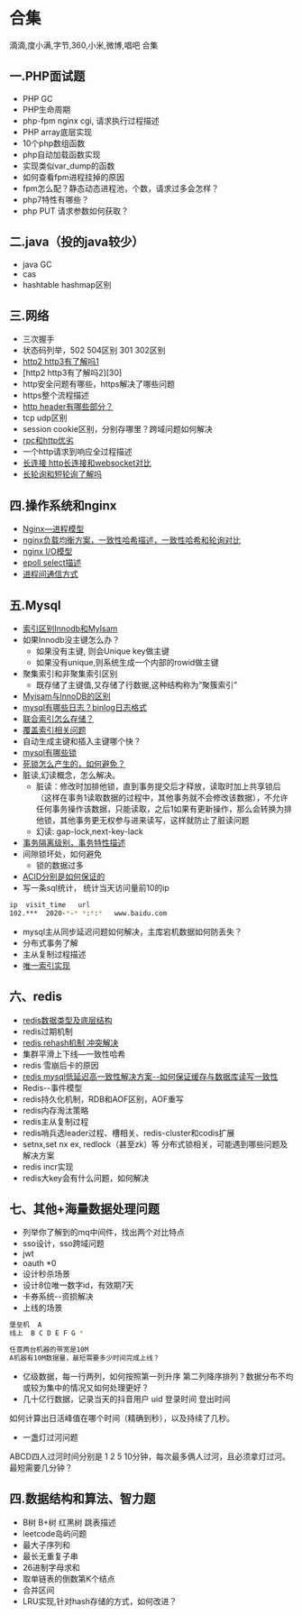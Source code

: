 
# 合集

滴滴,度小满,字节,360,小米,微博,唱吧 合集

## 一.PHP面试题

* PHP GC
* PHP生命周期
* php-fpm  nginx  cgi, 请求执行过程描述
* PHP array底层实现
* 10个php数组函数
* php自动加载函数实现
* 实现类似var_dump的函数
* 如何查看fpm进程挂掉的原因
* fpm怎么配？静态动态进程池，个数，请求过多会怎样？
* php7特性有哪些？
* php PUT 请求参数如何获取？

## 二.java（投的java较少）

* java GC
* cas
* hashtable  hashmap区别

## 三.网络

* 三次握手
* 状态码列举，502  504区别  301  302区别
* [http2  http3有了解吗1][2]
* [http2  http3有了解吗2][30]
* http安全问题有哪些，https解决了哪些问题
* https整个流程描述
* [http header有哪些部分？][3]
* tcp udp区别
* session  cookie区别，分别存哪里？跨域问题如何解决
* [rpc和http优劣][1]
* 一个http请求到响应全过程描述
* [长连接 http长连接和websocket对比][4]
* [长轮询和短轮询了解吗][5]

## 四.操作系统和nginx

* [Nginx—进程模型][6]
* [nginx负载均衡方案，一致性哈希描述，一致性哈希和轮询对比][7]
* [nginx I/O模型][8]
* [epoll select描述][9]
* [进程间通信方式][10]

## 五.Mysql

* [索引区别Innodb和MyIsam][11]
* 如果Innodb没主键怎么办？
  * 如果没有主键, 则会Unique key做主键
  * 如果没有unique,则系统生成一个内部的rowid做主键
* 聚集索引和非聚集索引区别
  * 既存储了主键值,又存储了行数据,这种结构称为”聚簇索引”
* [Myisam与InnoDB的区别][12]
* [mysql有哪些日志？binlog日志格式][13]
* [联合索引怎么存储？][14]
* [覆盖索引相关问题][15]
* 自动生成主键和插入主键哪个快？
* [mysql有哪些锁][16]
* [死锁怎么产生的，如何避免？][17]
* 脏读,幻读概念，怎么解决。
  * 脏读：修改时加排他锁，直到事务提交后才释放，读取时加上共享锁后（这样在事务1读取数据的过程中，其他事务就不会修改该数据），不允许任何事务操作该数据，只能读取，之后1如果有更新操作，那么会转换为排他锁，其他事务更无权参与进来读写，这样就防止了脏读问题
  * 幻读: gap-lock,next-key-lack
* [事务隔离级别，事务特性描述][18]
* 间隙锁坏处，如何避免
  * 锁的数据过多
* [ACID分别是如何保证的][19]
* 写一条sql统计， 统计当天访问量前10的ip

```sh
ip  visit_time   url
102.***  2020-*-* *:*:*   www.baidu.com
```

* mysql主从同步延迟问题如何解决，主库宕机数据如何防丢失？
* 分布式事务了解
* 主从复制过程描述
* [唯一索引实现][20]

## 六、redis

* [redis数据类型及底层结构][21]
* redis过期机制
* [redis rehash机制 冲突解决][22]
* 集群平滑上下线—一致性哈希
* redis 雪崩后卡的原因
* [redis mysql低延迟高一致性解决方案--如何保证缓存与数据库读写一致性][22]
* Redis--事件模型
* redis持久化机制，RDB和AOF区别，AOF重写
* redis内存淘汰策略
* redis主从复制过程
* redis哨兵选leader过程、槽相关、redis-cluster和codis扩展
* setnx,set nx ex, redlock（甚至zk）等  分布式锁相关，可能遇到哪些问题及解决方案
* redis incr实现
* redis大key会有什么问题，如何解决

## 七、其他+海量数据处理问题

* 列举你了解到的mq中间件，找出两个对比特点
* sso设计，sso跨域问题
* jwt
* oauth *0
* 设计秒杀场景
* 设计8位唯一数字id，有效期7天
* 卡券系统--资损解决
* 上线的场景

```sh
堡垒机  A
线上  B C D E F G *

任意两台机器的带宽是10M
A机器有10M数据量，最短需要多少时间完成上线？
```

* 亿级数据，每一行两列，如何按照第一列升序 第二列降序排列？数据分布不均或较为集中的情况又如何处理更好？
* 几十亿行数据，记录当天的抖音用户  uid  登录时间  登出时间

如何计算出日活峰值在哪个时间（精确到秒），以及持续了几秒。

* 一盏灯过河问题  

ABCD四人过河时间分别是 1 2 5 10分钟，每次最多俩人过河，且必须拿灯过河。最短需要几分钟？

## 四.数据结构和算法、智力题

* B树  B+树 红黑树 跳表描述
* leetcode岛屿问题
* 最大子序列和
* 最长无重复子串
* 26进制字母求和
* 取单链表的倒数第K个结点
* 合并区间
* LRU实现,针对hash存储的方式，如何改进？

[1]: https://segmentfault.com/a/1190000015920678
[2]: https://juejin.im/post/5d9abde7e51d4578110dc77f
[3]: https://blog.csdn.net/qq_42218123/article/details/80664302
[4]: https://www.cnblogs.com/Catherine001/p/8359153.html
[5]: https://cloud.tencent.com/developer/article/1076547
[6]: https://blog.csdn.net/u013291818/article/details/61428269
[7]: https://juejin.im/post/5b8f93576fb9a05d11175b8d
[8]: https://www.cnblogs.com/chuyiwang/p/9884041.html
[9]: https://segmentfault.com/a/1190000003063859
[10]: https://www.jianshu.com/p/c1015f5ffa74
[11]: https://blog.csdn.net/LJFPHP/article/details/80029968
[12]: https://troywu0.gitbooks.io/interview/content/mysql%E4%B8%ADmyisam%E5%92%8Cinnodb%E7%9A%84%E5%8C%BA%E5%88%AB.html
[13]: https://database.51cto.com/art/201806/576300.htm
[14]: https://juejin.im/post/5e57ac99e51d45270e212534
[15]: https://juejin.im/post/5e412378f265da5709701282
[16]: https://juejin.im/post/5b82e0196fb9a019f47d1823
[17]: https://blog.csdn.net/hj605635529/article/details/69214903
[18]: https://www.jianshu.com/p/06f3542240b4
[19]: https://www.cnblogs.com/rjzheng/p/10841031.html
[20]: https://juejin.im/post/5bd7a97de51d45400d5d7b18
[21]: https://luoming1224.github.io/2018/11/12/[redis%E5%AD%A6%E4%B9%A0%E7%AC%94%E8%AE%B0]redis%E6%B8%90%E8%BF%9B%E5%BC%8Frehash%E6%9C%BA%E5%88%B6/
[22]: https://juejin.im/post/5c96fb795188252d5f0fdff2
[33]: https://zhuanlan.zhihu.com/p/159274359?hmsr=toutiao.io&utm_medium=toutiao.io&utm_source=toutiao.io